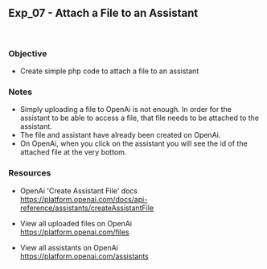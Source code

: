 ## Exp_07 - Attach a File to an Assistant
<br>

### Objective
- Create simple php code to attach a file to an assistant

### Notes
- Simply uploading a file to OpenAi is not enough. In order for the assistant to be able to access a file, that file needs to be attached to the assistant.
- The file and assistant have already been created on OpenAi.
- On OpenAi, when you click on the assistant you will see the id of the attached file at the very bottom.
  
### Resources

- OpenAi 'Create Assistant File' docs<br>
https://platform.openai.com/docs/api-reference/assistants/createAssistantFile

- View all uploaded files on OpenAi<br>
https://platform.openai.com/files

- View all assistants on OpenAi<br>
https://platform.openai.com/assistants

